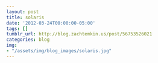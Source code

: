 ```yaml
---
layout: post
title: solaris
date: '2012-03-24T00:00:00-05:00'
tags: []
tumblr_url: http://blog.zachtemkin.us/post/56753526021
categories: blog
img:
- "/assets/img/blog_images/solaris.jpg" 
---
```

